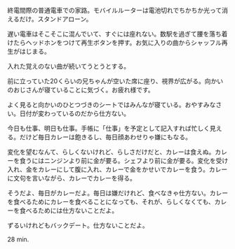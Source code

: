 終電間際の普通電車での家路。モバイルルーターは電池切れでちかちか光って消えるだけ。スタンドアローン。

遅い電車はそこそこに混んでいて、すぐには座れない。数駅を過ぎて腰を落ち着けたらヘッドホンをつけて再生ボタンを押す。お気に入りの曲からシャッフル再生がはじまる。

入れた覚えのない曲が続いてうとうとする。

前に立っていた20くらいの兄ちゃんが空いた席に座り、視界が広がる。向かいのおじさんが寝ていることに気づく。お疲れ様です。

よく見ると向かいのひとつづきのシートではみんなが寝ている。おやすみなさい。日付が変わっているのだから仕方ない。

今日も仕事、明日も仕事。手帳に「仕事」を予定として記入すれば忙しく見える。だけど毎日カレーは飽きるし、毎日顔あわせりゃ嫌にもなる。

変化を望むなんて、らしくないけれど、らしさだけだと、カレーは食えぬ。カレーを食うにはニンジンより前に金が要る。シェフより前に金が要る。変化を受け入れ、金をカレーにして腹に入れ、カレーで金をかせいでカレーを食う。カレーに文句を言いながら、カレーでカレーを得る。

そうだよ、毎日がカレーだよ。毎日は嫌だけれど、食べなきゃ仕方ない。カレーを食べるためにカレーを食べることになっても、それが、らしくなくても、カレーを食べるためには仕方ないことだよ。

ずるいけれどもバックデート。仕方ないことだよ。

28 min.
